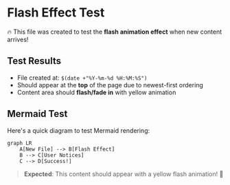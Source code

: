# Flash Effect Test

🔥 This file was created to test the **flash animation effect** when new content arrives!

## Test Results

- File created at: `$(date +"%Y-%m-%d %H:%M:%S")`
- Should appear at the **top** of the page due to newest-first ordering
- Content area should **flash/fade in** with yellow animation

## Mermaid Test

Here's a quick diagram to test Mermaid rendering:

```mermaid
graph LR
    A[New File] --> B[Flash Effect]
    B --> C[User Notices]
    C --> D[Success!]
```

> **Expected**: This content should appear with a yellow flash animation! 🎯